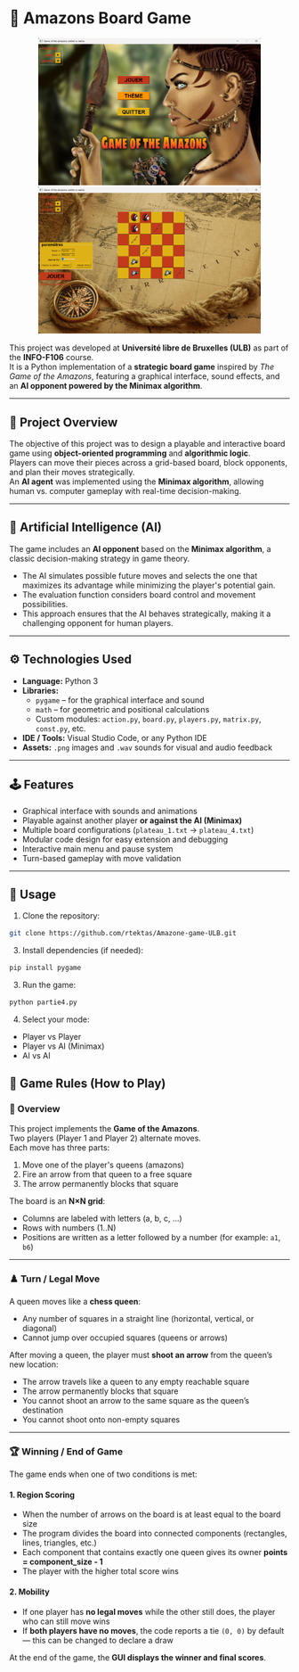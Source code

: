 # 🎯 Amazons Board Game 

<p align="center">
  <img src="choix1.png" alt="Amazons Game Screenshot" width="400">
  <img src="choix2.png" alt="Amazons Game Screenshot" width="400">
</p>

This project was developed at **Université libre de Bruxelles (ULB)** as part of the **INFO-F106** course.  
It is a Python implementation of a **strategic board game** inspired by *The Game of the Amazons*, featuring a graphical interface, sound effects, and an **AI opponent powered by the Minimax algorithm**.

---

## 🧠 Project Overview

The objective of this project was to design a playable and interactive board game using **object-oriented programming** and **algorithmic logic**.  
Players can move their pieces across a grid-based board, block opponents, and plan their moves strategically.  
An **AI agent** was implemented using the **Minimax algorithm**, allowing human vs. computer gameplay with real-time decision-making.

---

## 🤖 Artificial Intelligence (AI)

The game includes an **AI opponent** based on the **Minimax algorithm**, a classic decision-making strategy in game theory.  
- The AI simulates possible future moves and selects the one that maximizes its advantage while minimizing the player's potential gain.  
- The evaluation function considers board control and movement possibilities.  
- This approach ensures that the AI behaves strategically, making it a challenging opponent for human players.

---

## ⚙️ Technologies Used

- **Language:** Python 3  
- **Libraries:**  
  - `pygame` – for the graphical interface and sound  
  - `math` – for geometric and positional calculations  
  - Custom modules: `action.py`, `board.py`, `players.py`, `matrix.py`, `const.py`, etc.  
- **IDE / Tools:** Visual Studio Code, or any Python IDE  
- **Assets:** `.png` images and `.wav` sounds for visual and audio feedback

---

## 🕹️ Features

- Graphical interface with sounds and animations  
- Playable against another player **or against the AI (Minimax)**  
- Multiple board configurations (`plateau_1.txt` → `plateau_4.txt`)  
- Modular code design for easy extension and debugging  
- Interactive main menu and pause system  
- Turn-based gameplay with move validation

---

## 🚀 Usage

1. Clone the repository:
  ```bash
  git clone https://github.com/rtektas/Amazone-game-ULB.git
  ```

3. Install dependencies (if needed):
  ```bash
  pip install pygame
  ```

3. Run the game:
  ```bash
  python partie4.py
  ```

4. Select your mode:

- Player vs Player
- Player vs AI (Minimax)
- AI vs AI

## 🎲 Game Rules (How to Play)

### 🧩 Overview
This project implements the **Game of the Amazons**.  
Two players (Player 1 and Player 2) alternate moves.  
Each move has three parts:
1. Move one of the player's queens (amazons)
2. Fire an arrow from that queen to a free square
3. The arrow permanently blocks that square

The board is an **N×N grid**:
- Columns are labeled with letters (a, b, c, ...)
- Rows with numbers (1..N)
- Positions are written as a letter followed by a number (for example: `a1`, `b6`)

---

### ♟️ Turn / Legal Move
A queen moves like a **chess queen**:
- Any number of squares in a straight line (horizontal, vertical, or diagonal)
- Cannot jump over occupied squares (queens or arrows)

After moving a queen, the player must **shoot an arrow** from the queen’s new location:
- The arrow travels like a queen to any empty reachable square
- The arrow permanently blocks that square
- You cannot shoot an arrow to the same square as the queen’s destination
- You cannot shoot onto non-empty squares

---

### 🏆 Winning / End of Game
The game ends when one of two conditions is met:

#### 1. Region Scoring
- When the number of arrows on the board is at least equal to the board size  
- The program divides the board into connected components (rectangles, lines, triangles, etc.)  
- Each component that contains exactly one queen gives its owner **points = component_size - 1**  
- The player with the higher total score wins

#### 2. Mobility
- If one player has **no legal moves** while the other still does, the player who can still move wins  
- If **both players have no moves**, the code reports a tie `(0, 0)` by default — this can be changed to declare a draw

At the end of the game, the **GUI displays the winner and final scores**.


